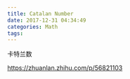 ```yaml
---
title: Catalan Number
date: 2017-12-31 04:34:49
categories: Math
tags:
---
```




卡特兰数

https://zhuanlan.zhihu.com/p/56821103
